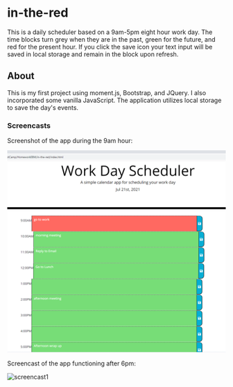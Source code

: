 # in-the-red

This is a daily scheduler based on a 9am-5pm eight hour work day.  The time blocks turn grey when they are in the past, green for the future, and red for the present hour. If you click the save icon your text input will be saved in local storage and remain in the block upon refresh.

## About

This is my first project using moment.js, Bootstrap, and JQuery. I also incorporated some vanilla JavaScript.
The application utilizes local storage to save the day's events.

### Screencasts

Screenshot of the app during the 9am hour:

![screenshot](scheduler.png)

Screencast of the app functioning after 6pm:

![screencast1](schedulerGrey.gif)

